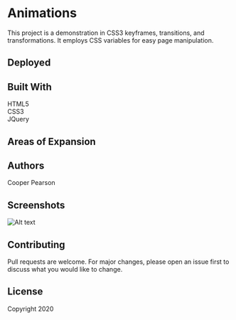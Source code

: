 # Animations
This project is a demonstration in CSS3 keyframes, transitions, and transformations. It employs CSS variables for easy page manipulation. 

## Deployed

## Built With
HTML5 <br>
CSS3<br>
JQuery

## Areas of Expansion

## Authors
Cooper Pearson

## Screenshots
![Alt text](/relative/path/to/img.jpg?raw=true "Optional Title")

## Contributing
Pull requests are welcome. For major changes, please open an issue first to discuss what you would like to change.

## License
Copyright 2020